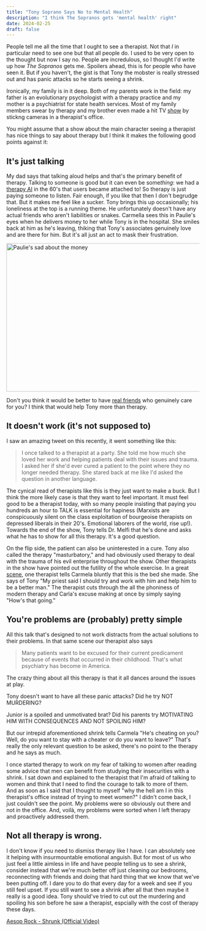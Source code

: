 ```yaml
---
title: "Tony Soprano Says No to Mental Health"
description: "I think The Sopranos gets 'mental health' right"
date: 2024-02-25
draft: false
---
```


People tell me all the time that I ought to see a therapist. Not that *I* in particular need to see one but that all people do. I used to be very open to the thought but now I say no. People are incredulous, so I thought I'd write up how *The Sopranos* gets me. Spoilers ahead, this is for people who have seen it. But if you haven't, the gist is that Tony the mobster is really stressed out and has panic attacks so he starts seeing a shrink.

Ironically, my family is in it deep. Both of my parents work in the field: my father is an evolutionary psychologist with a therapy practice and my mother is a psychiatrist for state health services. Most of my family members swear by therapy and my brother even made a hit TV [show](https://www.google.com/search?q=couples+therapy+show) by stickng cameras in a therapist's office.

You might assume that a show about the main character seeing a therapist has nice things to say about therapy but I think it makes the following good points against it:

## It's just talking

My dad says that talking aloud helps and that's the primary benefit of therapy. Talking to someone is good but it can even be some*thing*: we had a [therapy AI](https://en.wikipedia.org/wiki/ELIZA) in the 60's that users became attached to! So therapy is just paying someone to listen. Fair enough, if you like that then I don't begrudge that. But it makes me feel like a sucker. Tony brings this up occasionally; his loneliness at the top is a running theme. He unfortunately doesn't have any actual friends who aren't liabilities or snakes. Carmella sees this in Paulie's eyes when he delivers money to her while Tony is in the hospital. She smiles back at him as he's leaving, thiking that Tony's associates genuinely love and are there for him. But it's all just an act to mask their frustration.

<img src="/assets/sopranos/Screenshot 2024-02-26 at 11.13.53.jpg" alt="Paulie's sad about the money" width="691" height="387">

Don't you think it would be better to have [real friends](https://www.youtube.com/watch?v=fWD9GF-Ogf4) who genuinely care for you? I think that would help Tony more than therapy.

## It doesn't work (it's not supposed to)

I saw an amazing tweet on this recently, it went something like this:

> I once talked to a therapist at a party. She told me how much she loved her work and helping patients deal with their issues and trauma. I asked her if she'd ever cured a patient to the point where they no longer needed therapy. She stared back at me like I'd asked the question in another language. 

The cynical read of therapists like this is they just want to make a buck. But I think the more likely case is that they want to feel important. It must feel good to be a therapist today, with so many people insisting that paying you hundreds an hour to TALK is essential for hapiness (Marxists are conspicuously silent on the class exploitation of bourgeoise therapists on depressed liberals in their 20's. Emotional laborers of the world, rise up!). Towards the end of the show, Tony tells Dr. Melfi that he's done and asks what he has to show for all this therapy. It's a good question.

On the flip side, the patient can also be uninterested in a cure. Tony also called the therapy "masturbatory," and had obviously used therapy to deal with the trauma of his evil enterprise throughout the show. Other therapists in the show have pointed out the futility of the whole exercise. In a great [scene](https://www.youtube.com/watch?v=bzVeLjj6Ao8), one therapist tells Carmela bluntly that this is the bed she made. She says of Tony "My priest said I should try and work with him and help him to be a better man." The therapist cuts through the all the phoniness of modern therapy and Carla's excuse making at once by simply saying "How's that going." 

## You're problems are (probably) pretty simple

All this talk that's designed to not work distracts from the actual solutions to their problems. In that same scene our therapist also says

> Many patients want to be excused for their current predicament because of events that occurred in their childhood. That's what psychiatry has become in America.

The crazy thing about all this therapy is that it all dances around the issues at play.

Tony doesn't want to have all these panic attacks? Did he try NOT MURDERING?

Junior is a spoiled and unmotivated brat? Did his parents try MOTIVATING HIM WITH CONSEQUENCES AND NOT SPOILING HIM?

But our intrepid aforementioned shrink tells Carmela "He's cheating on you? Well, do you want to stay with a cheater or do you want to leave?" That's really the only relevant question to be asked, there's no point to the therapy and he says as much.

I once started therapy to work on my fear of talking to women after reading some advice that men can benefit from studying their insecurities with a shrink. I sat down and explained to the therapist that I'm afraid of talking to women and think that I need to find the courage to talk to more of them. And as soon as I said that I thought to myself "why the hell am I in this therapist's office instead of trying to meet women?" I didn't come back, I just couldn't see the point. My problems were so obviously out there and not in the office. And, voilà, my problems were sorted when I left therapy and proactively addressed them.

## Not all therapy is wrong.

I don't know if you need to dismiss therapy like I have. I can absolutely see it helping with insurmountable emotional anguish. But for most of us who just feel a little aimless in life and have people telling us to see a shrink, consider instead that we're much better off just cleaning our bedrooms, reconnecting with friends and doing that hard thing that we know that we've been putting off. I dare you to do that every day for a week and see if you still feel upset. If you still want to see a shrink after all that then maybe it really is a good idea. Tony should've tried to cut out the murdering and spoiling his son before he saw a therapist, espcially with the cost of therapy these days.


[Aesop Rock - Shrunk (Official Video)](https://www.youtube.com/watch?v=Wn7RE8zycJQ)